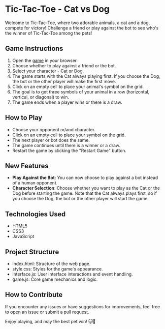# Tic-Tac-Toe - Cat vs Dog

Welcome to Tic-Tac-Toe, where two adorable animals, a cat and a dog, compete for victory! Challenge a friend or play against the bot to see who's the winner of Tic-Tac-Toe among the pets!

## Game Instructions

1. Open the [game](https://eduardapontel.github.io/tic-tac-toe/) in your browser.
2. Choose whether to play against a friend or the bot.
3. Select your character - Cat or Dog.
4. The game starts with the Cat always playing first. If you choose the Dog, the bot or the other player will make the first move.
5. Click on an empty cell to place your animal's symbol on the grid.
6. The goal is to get three symbols of your animal in a row (horizontal, vertical, or diagonal) to win.
7. The game ends when a player wins or there is a draw.

## How to Play

- Choose your opponent or/and character.
- Click on an empty cell to place your symbol on the grid.
- The next player or bot does the same.
- The game continues until there is a winner or a draw.
- Restart the game by clicking the "Restart Game" button.

## New Features

- **Play Against the Bot**: You can now choose to play against a bot instead of a human opponent.
- **Character Selection**: Choose whether you want to play as the Cat or the Dog before starting the game. Note that the Cat always plays first, so if you choose the Dog, the bot or the other player will start the game.

## Technologies Used

- HTML5
- CSS3
- JavaScript

## Project Structure

- index.html: Structure of the web page.
- style.css: Styles for the game's appearance.
- interface.js: User interface interactions and event handling.
- game.js: Core game mechanics and logic.

## How to Contribute

If you encounter any issues or have suggestions for improvements, feel free to open an issue or submit a pull request.

Enjoy playing, and may the best pet win! 🐱🐶
